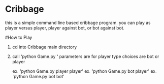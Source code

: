 # Cribbage

this is a simple command line based cribbage program.  you can play as player versus player, player against bot, or bot against bot.

#How to Play

1.  cd into Cribbage main directory
2.  call 'python Game.py <choice> <choice>'
      parameters are for player type
      choices are bot or player
     
    ex. 'python Game.py player player'
    ex. 'python Game.py bot player'
    ex. 'python Game.py bot bot'
